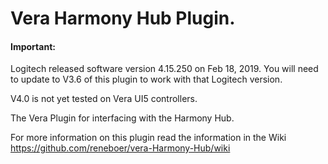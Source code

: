 # Vera Harmony Hub Plugin.

#### Important: 
Logitech released software version 4.15.250 on Feb 18, 2019. You will need to update to V3.6 of this plugin to work with that Logitech version.

V4.0 is not yet tested on Vera UI5 controllers.

The Vera Plugin for interfacing with the Harmony Hub.

For more information on this plugin read the information in the Wiki https://github.com/reneboer/vera-Harmony-Hub/wiki

